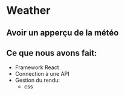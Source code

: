 # Weather   
## Avoir un apperçu de la météo  
## Ce que nous avons fait:     
* Framework React 
* Connection à une API  
* Gestion du rendu:
    - css
   

